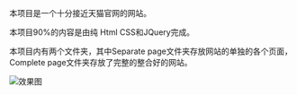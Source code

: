 本项目是一个十分接近天猫官网的网站。

本项目90%的内容是由纯 Html CSS和JQuery完成。

本项目内有两个文件夹，其中Separate page文件夹存放网站的单独的各个页面，Complete page文件夹存放了完整的整合好的网站。

![效果图](http://upload-images.jianshu.io/upload_images/3067059-0c5b09c0cb670513.png?imageMogr2/auto-orient/strip%7CimageView2/2/w/1240)
